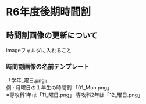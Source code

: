 # R6年度後期時間割

## 時間割画像の更新について
imageフォルダに入れること

### 時間割画像の名前テンプレート
「学年_曜日.png」  
例 : 月曜日の１年生の時間割
「01_Mon.png」  
※専攻科1年は「11_曜日.png」 専攻科2年は「12_曜日.png」
